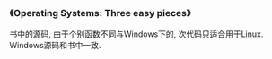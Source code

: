 ### 《Operating Systems: Three easy pieces》
书中的源码, 由于个别函数不同与Windows下的, 次代码只适合用于Linux.
Windows源码和书中一致.
